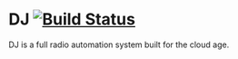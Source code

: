 # DJ [![Build Status](https://travis-ci.org/innovate-technologies/DJ.svg?branch=master)](https://travis-ci.org/Innovate-Technologies/DJ)
DJ is a full radio automation system built for the cloud age.
